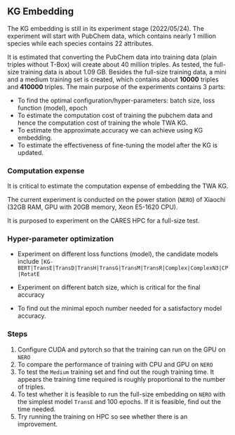 ## KG Embedding 

The KG embedding is still in its experiment stage (2022/05/24). The experiment will 
start with PubChem data, which contains nearly 1 million species while each 
species contains 22 attributes. 

It is estimated that converting the PubChem data into training data (plain triples without T-Box) will 
create about 40 million triples. As tested, the full-size training data is about 1.09 GB. Besides the full-size 
training data, a mini and a medium training set is created, which contains about **10000** triples and **410000** triples. 
The main purpose of the experiments contains 3 parts: 
- To find the optimal configuration/hyper-parameters: batch size, loss function (model), epoch
- To estimate the computation cost of training the pubchem data and hence the computation cost of training the whole TWA KG. 
- To estimate the approximate accuracy we can achieve using KG embedding. 
- To estimate the effectiveness of fine-tuning the model after the KG is updated. 

### Computation expense
It is critical to estimate the computation expense of embedding the TWA KG.   

The current experiment is conducted on the power station (`NERO`) of Xiaochi (32GB RAM, GPU with 20GB memory, Xeon E5-1620 CPU). 

It is purposed to experiment on the CARES HPC for a full-size test. 


### Hyper-parameter optimization 

- Experiment on different loss functions (model), the candidate models include 
`[KG-BERT|TransE|TransD|TransH|TransG|TransM|TransR|Complex|ComplexN3|CP|RotatE`

- Experiment on different batch size, which is critical for the final accuracy
- To find out the minimal epoch number needed for a satisfactory model accuracy. 

### Steps
1. Configure CUDA and pytorch so that the training can run on the GPU on `NERO`
2. To compare the performance of training with CPU and GPU on `NERO`
3. To test the `Medium` training set and find out the rough training time. It appears the training time required is roughly proportional to the number of triples.   
4. To test whether it is feasible to run the full-size embedding on `NERO` with the simplest model `TransE` and 100 epochs. If it is feasible, find out the time needed.
5. Try running the training on HPC so see whether there is an improvement. 
